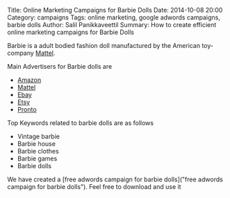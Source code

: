 Title: Online Marketing Campaigns for Barbie Dolls
Date: 2014-10-08 20:00
Category: campaigns
Tags: online marketing, google adwords campaigns, barbie dolls
Author: Salil Panikkaveettil
Summary: How to create efficient online marketing campaigns for Barbie Dolls

Barbie is a adult bodied fashion doll manufactured by the American toy-company [Mattel](http://www.mattel.com/ "Barbie doll manufacturer"). 

Main Advertisers for Barbie dolls are 

- [Amazon](http://www.amazon.com/ "Amazon Barbie Dolls")
- [Mattel](http://www.mattel.com/ "Mattel Barbie Dolls")
- [Ebay](http://www.ebay.com/ "Ebay Barbie Dolls")
- [Etsy](https://www.etsy.com/ "Etsy Barbie Dolls")
- [Pronto](http://www.pronto.com/ "Pronto Barbie Dolls")

Top Keywords related to barbie dolls are as follows

- Vintage barbie
- Barbie house
- Barbie clothes
- Barbie games
- Barbie dolls

We have created a [free adwords campaign for barbie dolls]("free adwords campaign for barbie dolls"). Feel free to download and use it

